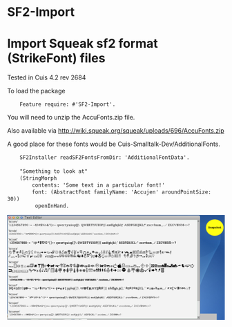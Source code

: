 # SF2-Import
Import Squeak sf2 format (StrikeFont) files
============================
Tested in Cuis 4.2  rev 2684

To load the package
````Smalltalk
	Feature require: #'SF2-Import'.
````

You will need to unzip the AccuFonts.zip file.  

Also available via http://wiki.squeak.org/squeak/uploads/696/AccuFonts.zip

A good place for these fonts would be Cuis-Smalltalk-Dev/AdditionalFonts.
````Smalltalk
	SF2Installer readSF2FontsFromDir: 'AdditionalFontData'.

	"Something to look at"
	(StringMorph 
		contents: 'Some text in a particular font!' 
		font: (AbstractFont familyName: 'Accujen' aroundPointSize: 30))
		 openInHand.
````

![Font Sample](AddedStrikeFonts.bmp)

